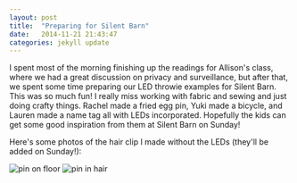 ```yaml
---
layout: post
title:  "Preparing for Silent Barn"
date:   2014-11-21 21:43:47
categories: jekyll update
---
```

I spent most of the morning finishing up the readings for Allison's class, where we had a great discussion on privacy and surveillance, but after that, we spent some time preparing our LED throwie examples for Silent Barn. This was so much fun! I really miss working with fabric and sewing and just doing crafty things. Rachel made a fried egg pin, Yuki made a bicycle, and Lauren made a name tag all with LEDs incorporated. Hopefully the kids can get some good inspiration from them at Silent Barn on Sunday!

Here's some photos of the hair clip I made without the LEDs (they'll be added on Sunday!):  

![pin on floor]({{site.baseurl}}/assets/pinonfloor.jpg)
![pin in hair]({{site.baseurl}}/assets/pininhair.jpg)